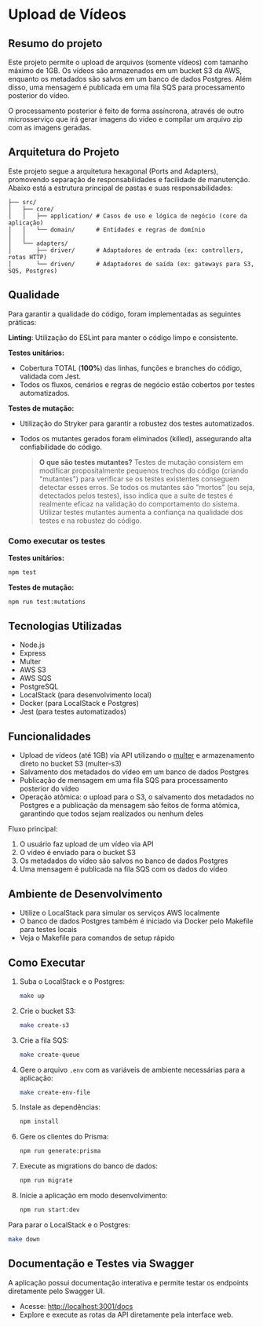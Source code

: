 # Upload de Vídeos

## Resumo do projeto
Este projeto permite o upload de arquivos (somente vídeos) com tamanho máximo de 1GB. Os vídeos são armazenados em um bucket S3 da AWS, enquanto os metadados são salvos em um banco de dados Postgres. Além disso, uma mensagem é publicada em uma fila SQS para processamento posterior do vídeo.

O processamento posterior é feito de forma assíncrona, através de outro microsserviço que irá gerar imagens do vídeo e compilar um arquivo zip com as imagens geradas.

## Arquitetura do Projeto

Este projeto segue a arquitetura hexagonal (Ports and Adapters), promovendo separação de responsabilidades e facilidade de manutenção. Abaixo está a estrutura principal de pastas e suas responsabilidades:

```
├── src/
│   ├── core/
│   │   ├── application/ # Casos de uso e lógica de negócio (core da aplicação)
│   │   └── domain/      # Entidades e regras de domínio
│   │ 
│   └── adapters/
│       ├── driver/      # Adaptadores de entrada (ex: controllers, rotas HTTP)
│       └── driven/      # Adaptadores de saída (ex: gateways para S3, SQS, Postgres)
```

## Qualidade

Para garantir a qualidade do código, foram implementadas as seguintes práticas:

**Linting**: Utilização do ESLint para manter o código limpo e consistente.

**Testes unitários:**

- Cobertura TOTAL (**100%**) das linhas, funções e branches do código, validada com Jest.
- Todos os fluxos, cenários e regras de negócio estão cobertos por testes automatizados.

**Testes de mutação:**

- Utilização do Stryker para garantir a robustez dos testes automatizados.
- Todos os mutantes gerados foram eliminados (killed), assegurando alta confiabilidade do código.

   > **O que são testes mutantes?**
   > Testes de mutação consistem em modificar propositalmente pequenos trechos do código (criando "mutantes") para verificar se os testes existentes conseguem detectar esses erros. Se todos os mutantes são "mortos" (ou seja, detectados pelos testes), isso indica que a suíte de testes é realmente eficaz na validação do comportamento do sistema. Utilizar testes mutantes aumenta a confiança na qualidade dos testes e na robustez do código.

### Como executar os testes

**Testes unitários:**
  ```sh
  npm test
  ```
**Testes de mutação:**
  ```sh
  npm run test:mutations
  ```

## Tecnologias Utilizadas
- Node.js
- Express
- Multer
- AWS S3
- AWS SQS
- PostgreSQL
- LocalStack (para desenvolvimento local)
- Docker (para LocalStack e Postgres)
- Jest (para testes automatizados)

## Funcionalidades

- Upload de vídeos (até 1GB) via API utilizando o [multer](https://github.com/expressjs/multer) e armazenamento direto no bucket S3 (multer-s3)
- Salvamento dos metadados do vídeo em um banco de dados Postgres
- Publicação de mensagem em uma fila SQS para processamento posterior do vídeo
- Operação atômica: o upload para o S3, o salvamento dos metadados no Postgres e a publicação da mensagem são feitos de forma atômica, garantindo que todos sejam realizados ou nenhum deles

Fluxo principal:
1. O usuário faz upload de um vídeo via API
2. O vídeo é enviado para o bucket S3
3. Os metadados do vídeo são salvos no banco de dados Postgres
4. Uma mensagem é publicada na fila SQS com os dados do vídeo

## Ambiente de Desenvolvimento
- Utilize o LocalStack para simular os serviços AWS localmente
- O banco de dados Postgres também é iniciado via Docker pelo Makefile para testes locais
- Veja o Makefile para comandos de setup rápido

## Como Executar

1. Suba o LocalStack e o Postgres:
   ```sh
   make up
   ```
2. Crie o bucket S3:
   ```sh
   make create-s3
   ```
3. Crie a fila SQS:
   ```sh
   make create-queue
   ```
4. Gere o arquivo `.env` com as variáveis de ambiente necessárias para a aplicação:
   ```sh
   make create-env-file
   ```
5. Instale as dependências:
   ```sh
   npm install
   ```
6. Gere os clientes do Prisma:
   ```sh
   npm run generate:prisma
   ```
7. Execute as migrations do banco de dados:
   ```sh
   npm run migrate
   ```
8. Inicie a aplicação em modo desenvolvimento:
   ```sh
   npm run start:dev
   ```

Para parar o LocalStack e o Postgres:
```sh
make down
```

## Documentação e Testes via Swagger

A aplicação possui documentação interativa e permite testar os endpoints diretamente pelo Swagger UI.

- Acesse: [http://localhost:3001/docs](http://localhost:3001/docs)
- Explore e execute as rotas da API diretamente pela interface web.
